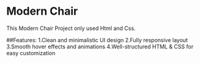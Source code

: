 # Modern Chair

This Modern Chair Project only used Html and Css.

##Features:
1.Clean and minimalistic UI design
2.Fully responsive layout
3.Smooth hover effects and animations
4.Well-structured HTML & CSS for easy customization
